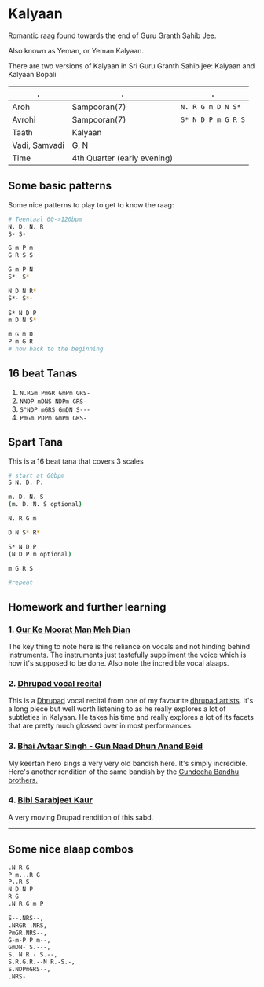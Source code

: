 # Kalyaan

Romantic raag found towards the end of Guru Granth Sahib Jee.

Also known as Yeman, or Yeman Kalyaan.

There are two versions of Kalyaan in Sri Guru Granth Sahib jee: Kalyaan and Kalyaan Bopali

. | . | .
-- | -- | --
Aroh | Sampooran(7) | `N. R G m D N S*`
Avrohi | Sampooran(7) | `S* N D P m G R S`
Taath | Kalyaan
Vadi, Samvadi | G, N
Time | 4th Quarter (early evening)

## Some basic patterns

Some nice patterns to play to get to know the raag:

```bash
# Teentaal 60->120bpm
N. D. N. R
S- S-

G m P m
G R S S

G m P N
S*- S*-

N D N R*
S*- S*-
---
S* N D P
m D N S*

m G m D
P m G R
# now back to the beginning
```

## 16 beat Tanas

1. `N.RGm PmGR GmPm GRS-`
2. `NNDP mDNS NDPm GRS-`
3. `S°NDP mGRS GmDN S---`
4. `PmGm PDPm GmPm GRS-`

## Spart Tana

This is a 16 beat tana that covers 3 scales

```bash
# start at 60bpm
S N. D. P.

m. D. N. S
(m. D. N. S optional)

N. R G m

D N S* R*

S* N D P
(N D P m optional)

m G R S

#repeat
```

## Homework and further learning

### 1. [Gur Ke Moorat Man Meh Dian](https://www.youtube.com/watch?v=HbRkvpwSxFg)

The key thing to note here is the reliance on vocals and not hinding behind instruments. The instruments just tastefully suppliment the voice which is how it's supposed to be done.
Also note the incredible vocal alaaps.

### 2. [Dhrupad vocal recital](https://www.youtube.com/watch?v=zFQMsIDHMOo)

This is a [Dhrupad](http://www.dhrupad.info/) vocal recital from one of my favourite [dhrupad artists](http://dhrupaduday.com/).  It's a long piece but well worth listening to as he really explores a lot of subtleties in Kalyaan.  He takes his time and really explores a lot of its facets that are pretty much glossed over in most performances.

### 3. [Bhai Avtaar Singh - Gun Naad Dhun Anand Beid](http://www.gurmatsangeetproject.com/Recordings/as%20millis%20june%2011%2005/gun%20naad%20dhun%20anand%20bhed.MP3)

My keertan hero sings a very very old bandish here.  It's simply incredible.  Here's another rendition of the same bandish by the [Gundecha Bandhu brothers.](http://www.gurmatsangeetproject.com/Pages/gundechabandhu.asp)

### 4. [Bibi Sarabjeet Kaur](https://www.youtube.com/watch?v=IeZwhv7G-q0)

A very moving Drupad rendition of this sabd.

---

## Some nice alaap combos

```bash
.N R G
P m...R G
P..R S
N D N P
R G
.N R G m P

S--.NRS--,
.NRGR .NRS,
PmGR.NRS--,
G-m-P P m--,
GmDN- S.---,
S. N R.- S.--,
S.R.G.R.--N R.-S.-,
S.NDPmGRS--,
.NRS-
```
